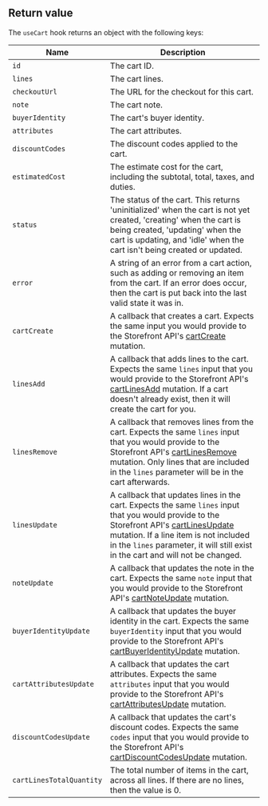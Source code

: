 ## Return value

The `useCart` hook returns an object with the following keys:

| Name                     | Description                                                                                                                                                                                                                                                                                                            |
| ------------------------ | ---------------------------------------------------------------------------------------------------------------------------------------------------------------------------------------------------------------------------------------------------------------------------------------------------------------------- |
| `id`                     | The cart ID.                                                                                                                                                                                                                                                                                                           |
| `lines`                  | The cart lines.                                                                                                                                                                                                                                                                                                        |
| `checkoutUrl`            | The URL for the checkout for this cart.                                                                                                                                                                                                                                                                                |
| `note`                   | The cart note.                                                                                                                                                                                                                                                                                                         |
| `buyerIdentity`          | The cart's buyer identity.                                                                                                                                                                                                                                                                                             |
| `attributes`             | The cart attributes.                                                                                                                                                                                                                                                                                                   |
| `discountCodes`          | The discount codes applied to the cart.                                                                                                                                                                                                                                                                                |
| `estimatedCost`          | The estimate cost for the cart, including the subtotal, total, taxes, and duties.                                                                                                                                                                                                                                      |
| `status`                 | The status of the cart. This returns 'uninitialized' when the cart is not yet created, 'creating' when the cart is being created, 'updating' when the cart is updating, and 'idle' when the cart isn't being created or updated.                                                                                       |
| `error`                  | A string of an error from a cart action, such as adding or removing an item from the cart. If an error does occur, then the cart is put back into the last valid state it was in.                                                                                                                                      |
| `cartCreate`             | A callback that creates a cart. Expects the same input you would provide to the Storefront API's [cartCreate](/api/storefront/reference/cart/cartcreate) mutation.                                                                                                                                                     |
| `linesAdd`               | A callback that adds lines to the cart. Expects the same `lines` input that you would provide to the Storefront API's [cartLinesAdd](/api/storefront/reference/cart/cartlinesadd) mutation. If a cart doesn't already exist, then it will create the cart for you.                                                     |
| `linesRemove`            | A callback that removes lines from the cart. Expects the same `lines` input that you would provide to the Storefront API's [cartLinesRemove](/api/storefront/reference/cart/cartlinesremove) mutation. Only lines that are included in the `lines` parameter will be in the cart afterwards.                           |
| `linesUpdate`            | A callback that updates lines in the cart. Expects the same `lines` input that you would provide to the Storefront API's [cartLinesUpdate](/api/storefront/reference/cart/cartlinesupdate) mutation. If a line item is not included in the `lines` parameter, it will still exist in the cart and will not be changed. |
| `noteUpdate`             | A callback that updates the note in the cart. Expects the same `note` input that you would provide to the Storefront API's [cartNoteUpdate](/api/storefront/reference/cart/cartnoteupdate) mutation.                                                                                                                   |
| `buyerIdentityUpdate`    | A callback that updates the buyer identity in the cart. Expects the same `buyerIdentity` input that you would provide to the Storefront API's [cartBuyerIdentityUpdate](/api/storefront/reference/cart/cartbuyeridentityupdate) mutation.                                                                              |
| `cartAttributesUpdate`   | A callback that updates the cart attributes. Expects the same `attributes` input that you would provide to the Storefront API's [cartAttributesUpdate](/api/storefront/reference/cart/cartattributesupdate) mutation.                                                                                                  |
| `discountCodesUpdate`    | A callback that updates the cart's discount codes. Expects the same `codes` input that you would provide to the Storefront API's [cartDiscountCodesUpdate](/api/storefront/reference/cart/cartdiscountcodesupdate) mutation.                                                                                           |
| `cartLinesTotalQuantity` | The total number of items in the cart, across all lines. If there are no lines, then the value is 0.                                                                                                                                                                                                                   |
